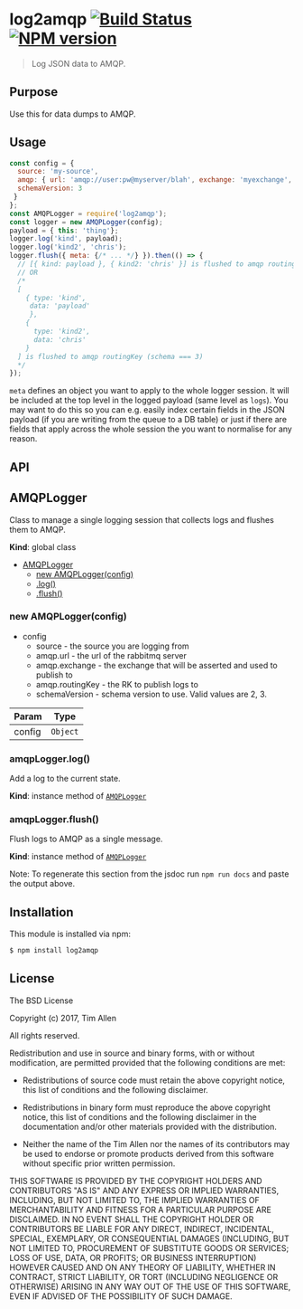 # log2amqp [![Build Status](https://travis-ci.org/noblesamurai/node-log2amqp.svg?branch=master)](http://travis-ci.org/noblesamurai/node-log2amqp) [![NPM version](https://badge-me.herokuapp.com/api/npm/log2amqp.png)](http://badges.enytc.com/for/npm/log2amqp)

> Log JSON data to AMQP.

## Purpose

Use this for data dumps to AMQP.

## Usage

```js
const config = {
  source: 'my-source',
  amqp: { url: 'amqp://user:pw@myserver/blah', exchange: 'myexchange', routingKey: 'keyToRouteTo',
  schemaVersion: 3
 }
};
const AMQPLogger = require('log2amqp');
const logger = new AMQPLogger(config);
payload = { this: 'thing'};
logger.log('kind', payload);
logger.log('kind2', 'chris');
logger.flush({ meta: {/* ... */} }).then(() => {
  // [{ kind: payload }, { kind2: 'chris' }] is flushed to amqp routingKey (schema === 2)
  // OR
  /* 
  [
    { type: 'kind',
     data: 'payload'
     }, 
    {
      type: 'kind2',
      data: 'chris'
    }
  ] is flushed to amqp routingKey (schema === 3)
  */
});
```

`meta` defines an object you want to apply to the whole logger
session. It will be included at the top level in the logged payload (same level
as `logs`). You may want to do this so you can e.g. easily index certain fields
in the JSON payload  (if you are writing from the queue to a DB table) or just if
there are fields that apply across the whole session the you want to normalise for
any reason.

## API
<a name="AMQPLogger"></a>

## AMQPLogger
Class to manage a single logging session that collects logs and flushes them to
 AMQP.

**Kind**: global class

* [AMQPLogger](#AMQPLogger)
    * [new AMQPLogger(config)](#new_AMQPLogger_new)
    * [.log()](#AMQPLogger+log)
    * [.flush()](#AMQPLogger+flush)

<a name="new_AMQPLogger_new"></a>

### new AMQPLogger(config)
- config
  - source - the source you are logging from
  - amqp.url - the url of the rabbitmq server
  - amqp.exchange - the exchange that will be asserted and used to publish to
  - amqp.routingKey - the RK to publish logs to
  - schemaVersion - schema version to use. Valid values are 2, 3.


| Param | Type |
| --- | --- |
| config | <code>Object</code> |

<a name="AMQPLogger+log"></a>

### amqpLogger.log()
Add a log to the current state.

**Kind**: instance method of [<code>AMQPLogger</code>](#AMQPLogger)
<a name="AMQPLogger+flush"></a>

### amqpLogger.flush()
Flush logs to AMQP as a single message.

**Kind**: instance method of [<code>AMQPLogger</code>](#AMQPLogger)

Note: To regenerate this section from the jsdoc run `npm run docs` and paste
the output above.

## Installation

This module is installed via npm:

``` bash
$ npm install log2amqp
```
## License

The BSD License

Copyright (c) 2017, Tim Allen

All rights reserved.

Redistribution and use in source and binary forms, with or without modification,
are permitted provided that the following conditions are met:

* Redistributions of source code must retain the above copyright notice, this
  list of conditions and the following disclaimer.

* Redistributions in binary form must reproduce the above copyright notice, this
  list of conditions and the following disclaimer in the documentation and/or
  other materials provided with the distribution.

* Neither the name of the Tim Allen nor the names of its
  contributors may be used to endorse or promote products derived from
  this software without specific prior written permission.

THIS SOFTWARE IS PROVIDED BY THE COPYRIGHT HOLDERS AND CONTRIBUTORS "AS IS" AND
ANY EXPRESS OR IMPLIED WARRANTIES, INCLUDING, BUT NOT LIMITED TO, THE IMPLIED
WARRANTIES OF MERCHANTABILITY AND FITNESS FOR A PARTICULAR PURPOSE ARE
DISCLAIMED. IN NO EVENT SHALL THE COPYRIGHT HOLDER OR CONTRIBUTORS BE LIABLE FOR
ANY DIRECT, INDIRECT, INCIDENTAL, SPECIAL, EXEMPLARY, OR CONSEQUENTIAL DAMAGES
(INCLUDING, BUT NOT LIMITED TO, PROCUREMENT OF SUBSTITUTE GOODS OR SERVICES;
LOSS OF USE, DATA, OR PROFITS; OR BUSINESS INTERRUPTION) HOWEVER CAUSED AND ON
ANY THEORY OF LIABILITY, WHETHER IN CONTRACT, STRICT LIABILITY, OR TORT
(INCLUDING NEGLIGENCE OR OTHERWISE) ARISING IN ANY WAY OUT OF THE USE OF THIS
SOFTWARE, EVEN IF ADVISED OF THE POSSIBILITY OF SUCH DAMAGE.
